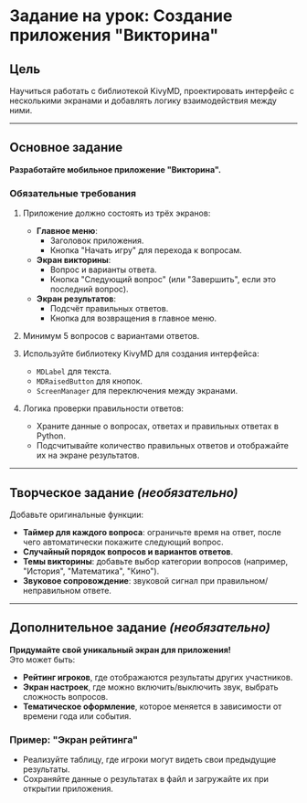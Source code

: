 # **Задание на урок: Создание приложения "Викторина"**

## **Цель**

Научиться работать с библиотекой KivyMD, проектировать интерфейс с несколькими экранами и добавлять логику взаимодействия между ними.

----------

## **Основное задание**

**Разработайте мобильное приложение "Викторина".**

### **Обязательные требования**

1.  Приложение должно состоять из трёх экранов:
    
    -   **Главное меню**:
        -   Заголовок приложения.
        -   Кнопка "Начать игру" для перехода к вопросам.
    -   **Экран викторины**:
        -   Вопрос и варианты ответа.
        -   Кнопка "Следующий вопрос" (или "Завершить", если это последний вопрос).
    -   **Экран результатов**:
        -   Подсчёт правильных ответов.
        -   Кнопка для возвращения в главное меню.
2.  Минимум 5 вопросов с вариантами ответов.
    
3.  Используйте библиотеку KivyMD для создания интерфейса:
    
    -   `MDLabel` для текста.
    -   `MDRaisedButton` для кнопок.
    -   `ScreenManager` для переключения между экранами.
4.  Логика проверки правильности ответов:
    
    -   Храните данные о вопросах, ответах и правильных ответах в Python.
    -   Подсчитывайте количество правильных ответов и отображайте их на экране результатов.

----------

## **Творческое задание** _(необязательно)_

Добавьте оригинальные функции:

-   **Таймер для каждого вопроса**: ограничьте время на ответ, после чего автоматически покажите следующий вопрос.
-   **Случайный порядок вопросов и вариантов ответов**.
-   **Темы викторины**: добавьте выбор категории вопросов (например, "История", "Математика", "Кино").
-   **Звуковое сопровождение**: звуковой сигнал при правильном/неправильном ответе.

----------

## **Дополнительное задание _(необязательно)_**

**Придумайте свой уникальный экран для приложения!**  
Это может быть:

-   **Рейтинг игроков**, где отображаются результаты других участников.
-   **Экран настроек**, где можно включить/выключить звук, выбрать сложность вопросов.
-   **Тематическое оформление**, которое меняется в зависимости от времени года или события.

### **Пример: "Экран рейтинга"**

-   Реализуйте таблицу, где игроки могут видеть свои предыдущие результаты.
-   Сохраняйте данные о результатах в файл и загружайте их при открытии приложения.

